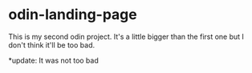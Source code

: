 # odin-landing-page

This is my second odin project. It's a little bigger than the first one but I don't think it'll be too bad.

*update: It was not too bad